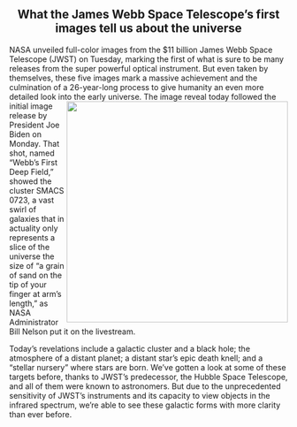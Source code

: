 <h2 align="center"> What the James Webb Space Telescope’s first images tell us about the universe </h2>


NASA unveiled full-color images from the $11 billion James Webb Space Telescope (JWST) on Tuesday, marking the first of what is sure to be many releases from the super powerful optical instrument. But even taken by themselves, these five images mark a massive achievement and the culmination of a 26-year-long process to give humanity an even more detailed look into the early universe.
<img align="right" src="https://techcrunch.com/wp-content/uploads/2022/07/southern-ring-nebula.jpeg" width="400">
The image reveal today followed the initial image release by President Joe Biden on Monday. That shot, named “Webb’s First Deep Field,” showed the cluster SMACS 0723, a vast swirl of galaxies that in actuality only represents a slice of the universe the size of “a grain of sand on the tip of your finger at arm’s length,” as NASA Administrator Bill Nelson put it on the livestream.

Today’s revelations include a galactic cluster and a black hole; the atmosphere of a distant planet; a distant star’s epic death knell; and a “stellar nursery” where stars are born. We’ve gotten a look at some of these targets before, thanks to JWST’s predecessor, the Hubble Space Telescope, and all of them were known to astronomers. But due to the unprecedented sensitivity of JWST’s instruments and its capacity to view objects in the infrared spectrum, we’re able to see these galactic forms with more clarity than ever before.
